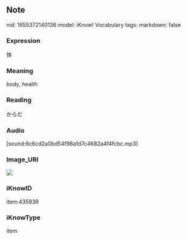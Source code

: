 ## Note
nid: 1655372140136
model: iKnow! Vocabulary
tags: 
markdown: false

### Expression
体

### Meaning
body, health

### Reading
からだ

### Audio
[sound:6c6cd2a0bd54f98a1d7c4682a4f4fcbc.mp3]

### Image_URI
<img src="34cef4139b0b52572a2f24ed06626edf.jpg">

### iKnowID
item:435939

### iKnowType
item
